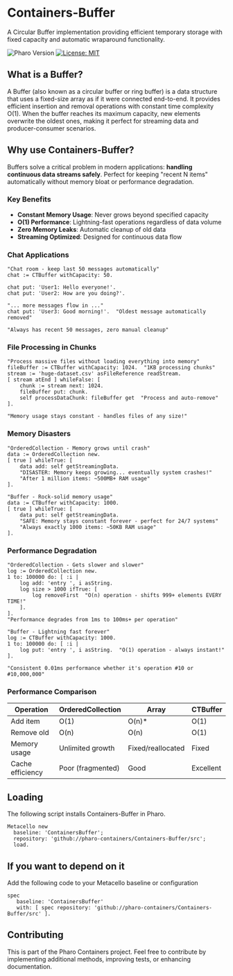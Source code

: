 # Containers-Buffer
A Circular Buffer implementation providing efficient temporary storage with fixed capacity and automatic wraparound functionality.

![Pharo Version](https://img.shields.io/badge/Pharo-10+-blue)
[![License: MIT](https://img.shields.io/badge/License-MIT-green.svg)](LICENSE)

## What is a Buffer?

A Buffer (also known as a circular buffer or ring buffer) is a data structure that uses a fixed-size array as if it were connected end-to-end. It provides efficient insertion and removal operations with constant time complexity O(1). When the buffer reaches its maximum capacity, new elements overwrite the oldest ones, making it perfect for streaming data and producer-consumer scenarios.

## Why use Containers-Buffer?
Buffers solve a critical problem in modern applications: **handling continuous data streams safely**. Perfect for keeping "recent N items" automatically without memory bloat or performance degradation.

### Key Benefits
- **Constant Memory Usage**: Never grows beyond specified capacity
- **O(1) Performance**: Lightning-fast operations regardless of data volume  
- **Zero Memory Leaks**: Automatic cleanup of old data
- **Streaming Optimized**: Designed for continuous data flow

### Chat Applications
```smalltalk
"Chat room - keep last 50 messages automatically"
chat := CTBuffer withCapacity: 50.

chat put: 'User1: Hello everyone!'.
chat put: 'User2: How are you doing?'.

"... more messages flow in ..."
chat put: 'User3: Good morning!'.  "Oldest message automatically removed"

"Always has recent 50 messages, zero manual cleanup"
```

### File Processing in Chunks
```smalltalk
"Process massive files without loading everything into memory"
fileBuffer := CTBuffer withCapacity: 1024.  "1KB processing chunks"
stream := 'huge-dataset.csv' asFileReference readStream.
[ stream atEnd ] whileFalse: [
    chunk := stream next: 1024.
    fileBuffer put: chunk.
    self processDataChunk: fileBuffer get  "Process and auto-remove"
].

"Memory usage stays constant - handles files of any size!"
```

### Memory Disasters
```smalltalk
"OrderedCollection - Memory grows until crash"
data := OrderedCollection new.
[ true ] whileTrue: [
    data add: self getStreamingData.
    "DISASTER: Memory keeps growing... eventually system crashes!"
    "After 1 million items: ~500MB+ RAM usage"
].

"Buffer - Rock-solid memory usage"
data := CTBuffer withCapacity: 1000.
[ true ] whileTrue: [
    data put: self getStreamingData.
    "SAFE: Memory stays constant forever - perfect for 24/7 systems"
    "Always exactly 1000 items: ~50KB RAM usage"
].
```

### Performance Degradation
```smalltalk
"OrderedCollection - Gets slower and slower"
log := OrderedCollection new.
1 to: 100000 do: [ :i |
    log add: 'entry ', i asString.
    log size > 1000 ifTrue: [ 
        log removeFirst  "O(n) operation - shifts 999+ elements EVERY TIME!"
    ].
].
"Performance degrades from 1ms to 100ms+ per operation"

"Buffer - Lightning fast forever"
log := CTBuffer withCapacity: 1000.
1 to: 100000 do: [ :i |
    log put: 'entry ', i asString.  "O(1) operation - always instant!"
].

"Consistent 0.01ms performance whether it's operation #10 or #10,000,000"
```

### Performance Comparison

| Operation | OrderedCollection | Array | CTBuffer |
|-----------|------------------|--------|----------|
| Add item | O(1) | O(n)* | O(1) |
| Remove old | O(n) | O(n) | O(1) |
| Memory usage | Unlimited growth | Fixed/reallocated | Fixed |
| Cache efficiency | Poor (fragmented) | Good | Excellent |


## Loading 
The following script installs Containers-Buffer in Pharo.

```smalltalk
Metacello new
  baseline: 'ContainersBuffer';
  repository: 'github://pharo-containers/Containers-Buffer/src';
  load.
```

## If you want to depend on it 

Add the following code to your Metacello baseline or configuration 

```smalltalk
spec 
   baseline: 'ContainersBuffer' 
   with: [ spec repository: 'github://pharo-containers/Containers-Buffer/src' ].
```

## Contributing

This is part of the Pharo Containers project. Feel free to contribute by implementing additional methods, improving tests, or enhancing documentation.